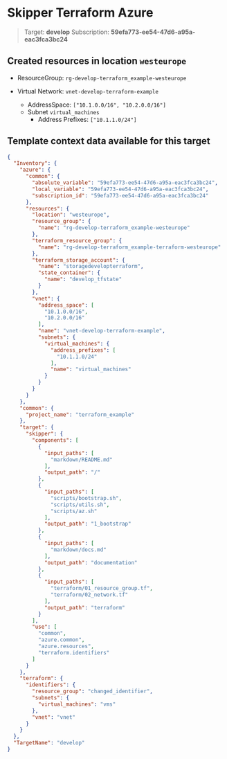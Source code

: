 # Skipper Terraform Azure
> Target: **develop**
> Subscription: **59efa773-ee54-47d6-a95a-eac3fca3bc24**

## Created resources in location `westeurope`

- ResourceGroup: `rg-develop-terraform_example-westeurope`

- Virtual Network: `vnet-develop-terraform-example`
  - AddressSpace: `["10.1.0.0/16", "10.2.0.0/16"]`
  - Subnet `virtual_machines`
    - Address Prefixes: `["10.1.1.0/24"]`


## Template context data available for this target
```json
{
  "Inventory": {
    "azure": {
      "common": {
        "absolute_variable": "59efa773-ee54-47d6-a95a-eac3fca3bc24",
        "local_variable": "59efa773-ee54-47d6-a95a-eac3fca3bc24",
        "subscription_id": "59efa773-ee54-47d6-a95a-eac3fca3bc24"
      },
      "resources": {
        "location": "westeurope",
        "resource_group": {
          "name": "rg-develop-terraform_example-westeurope"
        },
        "terraform_resource_group": {
          "name": "rg-develop-terraform_example-terraform-westeurope"
        },
        "terraform_storage_account": {
          "name": "storagedevelopterraform",
          "state_container": {
            "name": "develop_tfstate"
          }
        },
        "vnet": {
          "address_space": [
            "10.1.0.0/16",
            "10.2.0.0/16"
          ],
          "name": "vnet-develop-terraform-example",
          "subnets": {
            "virtual_machines": {
              "address_prefixes": [
                "10.1.1.0/24"
              ],
              "name": "virtual_machines"
            }
          }
        }
      }
    },
    "common": {
      "project_name": "terraform_example"
    },
    "target": {
      "skipper": {
        "components": [
          {
            "input_paths": [
              "markdown/README.md"
            ],
            "output_path": "/"
          },
          {
            "input_paths": [
              "scripts/bootstrap.sh",
              "scripts/utils.sh",
              "scripts/az.sh"
            ],
            "output_path": "1_bootstrap"
          },
          {
            "input_paths": [
              "markdown/docs.md"
            ],
            "output_path": "documentation"
          },
          {
            "input_paths": [
              "terraform/01_resource_group.tf",
              "terraform/02_network.tf"
            ],
            "output_path": "terraform"
          }
        ],
        "use": [
          "common",
          "azure.common",
          "azure.resources",
          "terraform.identifiers"
        ]
      }
    },
    "terraform": {
      "identifiers": {
        "resource_group": "changed_identifier",
        "subnets": {
          "virtual_machines": "vms"
        },
        "vnet": "vnet"
      }
    }
  },
  "TargetName": "develop"
}
```

